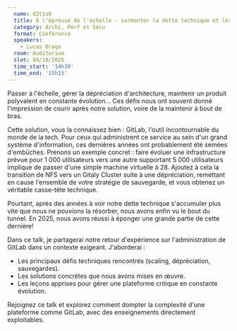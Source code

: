 ```yaml
---
  name: d2t1s6
  title: À l'épreuve de l'échelle - surmonter la dette technique et les défis d'une plateforme DevOps
  category: Archi, Perf et Sécu
  format: Conférence
  speakers: 
    - Lucas Drago
  room: Auditorium
  slot: 04/10/2025
  time_start: '14h30'
  time_end: '15h15'
---
```

Passer à l'échelle, gérer la dépréciation d'architecture, maintenir un produit polyvalent en constante évolution... Ces défis nous ont souvent donné l'impression de courir après notre solution, voire de la maintenir à bout de bras.

Cette solution, vous la connaissez bien : GitLab, l'outil incontournable du monde de la tech. Pour ceux qui administrent ce service au sein d'un grand système d'information, ces dernières années ont probablement été semées d'embûches. Prenons un exemple concret : faire évoluer une infrastructure prévue pour 1 000 utilisateurs vers une autre supportant 5 000 utilisateurs implique de passer d'une simple machine virtuelle à 28. Ajoutez à cela la transition de NFS vers un Gitaly Cluster suite à une dépréciation, remettant en cause l'ensemble de votre stratégie de sauvegarde, et vous obtenez un véritable casse-tête technique.

Pourtant, après des années à voir notre dette technique s'accumuler plus vite que nous ne pouvions la résorber, nous avons enfin vu le bout du tunnel. En 2025, nous avons réussi à éponger une grande partie de cette dernière!

Dans ce talk, je partagerai notre retour d'expérience sur l'administration de GitLab dans un contexte exigeant. J'aborderai :

- Les principaux défis techniques rencontrés (scaling, dépréciation, sauvegardes).
- Les solutions concrètes que nous avons mises en œuvre.
- Les leçons apprises pour gérer une plateforme critique en constante évolution.

Rejoignez ce talk et explorez comment dompter la complexité d'une plateforme comme GitLab, avec des enseignements directement exploitables.
